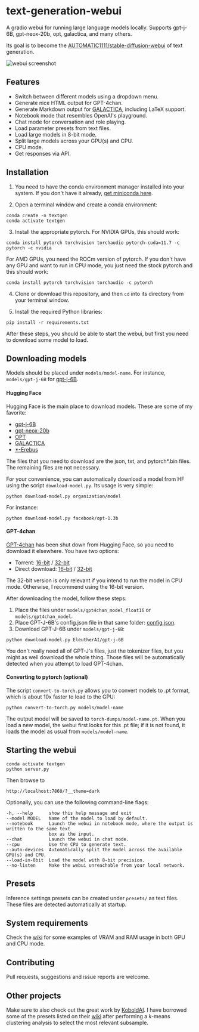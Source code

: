 # text-generation-webui

A gradio webui for running large language models locally. Supports gpt-j-6B, gpt-neox-20b, opt, galactica, and many others. 

Its goal is to become the [AUTOMATIC1111/stable-diffusion-webui](https://github.com/AUTOMATIC1111/stable-diffusion-webui) of text generation.

![webui screenshot](https://github.com/oobabooga/text-generation-webui/raw/main/webui.png)

## Features

* Switch between different models using a dropdown menu.
* Generate nice HTML output for GPT-4chan.
* Generate Markdown output for [GALACTICA](https://github.com/paperswithcode/galai), including LaTeX support.
* Notebook mode that resembles OpenAI's playground.
* Chat mode for conversation and role playing.
* Load parameter presets from text files.
* Load large models in 8-bit mode.
* Split large models across your GPU(s) and CPU.
* CPU mode.
* Get responses via API.

## Installation

1. You need to have the conda environment manager installed into your system. If you don't have it already, [get miniconda here](https://docs.conda.io/en/latest/miniconda.html).

2. Open a terminal window and create a conda environment:

```
conda create -n textgen
conda activate textgen
```

3. Install the appropriate pytorch. For NVIDIA GPUs, this should work:

```
conda install pytorch torchvision torchaudio pytorch-cuda=11.7 -c pytorch -c nvidia
```

For AMD GPUs, you need the ROCm version of pytorch. If you don't have any GPU and want to run in CPU mode, you just need the stock pytorch and this should work:

```
conda install pytorch torchvision torchaudio -c pytorch
```

4. Clone or download this repository, and then `cd` into its directory from your terminal window.

5. Install the required Python libraries:

```
pip install -r requirements.txt
```

After these steps, you should be able to start the webui, but first you need to download some model to load.

## Downloading models

Models should be placed under `models/model-name`. For instance, `models/gpt-j-6B` for [gpt-j-6B](https://huggingface.co/EleutherAI/gpt-j-6B/tree/main).

#### Hugging Face

Hugging Face is the main place to download models. These are some of my favorite:

* [gpt-j-6B](https://huggingface.co/EleutherAI/gpt-j-6B/tree/main)
* [gpt-neox-20b](https://huggingface.co/EleutherAI/gpt-neox-20b/tree/main)
* [OPT](https://huggingface.co/models?search=facebook/opt)
* [GALACTICA](https://huggingface.co/models?search=facebook/galactica)
* [\*-Erebus](https://huggingface.co/models?search=erebus)

The files that you need to download are the json, txt, and pytorch\*.bin files. The remaining files are not necessary.

For your convenience, you can automatically download a model from HF using the script `download-model.py`. Its usage is very simple:

    python download-model.py organization/model

For instance:

    python download-model.py facebook/opt-1.3b

#### GPT-4chan

[GPT-4chan](https://huggingface.co/ykilcher/gpt-4chan) has been shut down from Hugging Face, so you need to download it elsewhere. You have two options:

* Torrent: [16-bit](https://archive.org/details/gpt4chan_model_float16) / [32-bit](https://archive.org/details/gpt4chan_model)
* Direct download: [16-bit](https://theswissbay.ch/pdf/_notpdf_/gpt4chan_model_float16/) / [32-bit](https://theswissbay.ch/pdf/_notpdf_/gpt4chan_model/)

The 32-bit version is only relevant if you intend to run the model in CPU mode. Otherwise, I recommend using the 16-bit version.

After downloading the model, follow these steps:

1. Place the files under `models/gpt4chan_model_float16` or `models/gpt4chan_model`.
2. Place GPT-J-6B's config.json file in that same folder: [config.json](https://huggingface.co/EleutherAI/gpt-j-6B/raw/main/config.json).
3. Download GPT-J-6B under `models/gpt-j-6B`:

```
python download-model.py EleutherAI/gpt-j-6B
```

You don't really need all of GPT-J's files, just the tokenizer files, but you might as well download the whole thing. Those files will be automatically detected when you attempt to load GPT-4chan.

#### Converting to pytorch (optional)

The script `convert-to-torch.py` allows you to convert models to .pt format, which is about 10x faster to load to the GPU:

    python convert-to-torch.py models/model-name

The output model will be saved to `torch-dumps/model-name.pt`. When you load a new model, the webui first looks for this .pt file; if it is not found, it loads the model as usual from `models/model-name`. 

## Starting the webui

    conda activate textgen
    python server.py

Then browse to 

`http://localhost:7860/?__theme=dark`

Optionally, you can use the following command-line flags:

```
-h, --help      show this help message and exit
--model MODEL   Name of the model to load by default.
--notebook      Launch the webui in notebook mode, where the output is written to the same text
                box as the input.
--chat          Launch the webui in chat mode.
--cpu           Use the CPU to generate text.
--auto-devices  Automatically split the model across the available GPU(s) and CPU.
--load-in-8bit  Load the model with 8-bit precision.
--no-listen     Make the webui unreachable from your local network.
```

## Presets

Inference settings presets can be created under `presets/` as text files. These files are detected automatically at startup.

## System requirements

Check the [wiki](https://github.com/oobabooga/text-generation-webui/wiki/System-requirements) for some examples of VRAM and RAM usage in both GPU and CPU mode.

## Contributing

Pull requests, suggestions and issue reports are welcome.

## Other projects

Make sure to also check out the great work by [KoboldAI](https://github.com/KoboldAI/KoboldAI-Client). I have borrowed some of the presets listed on their [wiki](https://github.com/KoboldAI/KoboldAI-Client/wiki/Settings-Presets) after performing a k-means clustering analysis to select the most relevant subsample.
